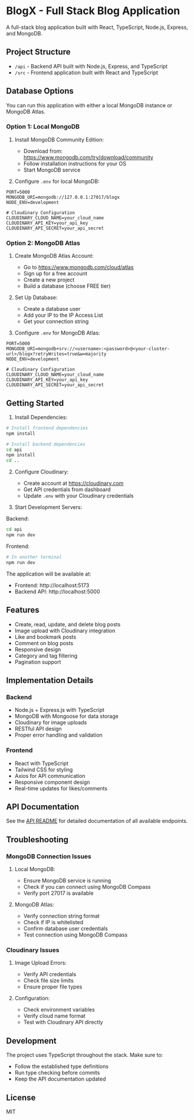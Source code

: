 # BlogX - Full Stack Blog Application

A full-stack blog application built with React, TypeScript, Node.js, Express, and MongoDB.

## Project Structure

- `/api` - Backend API built with Node.js, Express, and TypeScript
- `/src` - Frontend application built with React and TypeScript

## Database Options

You can run this application with either a local MongoDB instance or MongoDB Atlas.

### Option 1: Local MongoDB

1. Install MongoDB Community Edition:
   - Download from: https://www.mongodb.com/try/download/community
   - Follow installation instructions for your OS
   - Start MongoDB service

2. Configure `.env` for local MongoDB:
```env
PORT=5000
MONGODB_URI=mongodb://127.0.0.1:27017/blogx
NODE_ENV=development

# Cloudinary Configuration
CLOUDINARY_CLOUD_NAME=your_cloud_name
CLOUDINARY_API_KEY=your_api_key
CLOUDINARY_API_SECRET=your_api_secret
```

### Option 2: MongoDB Atlas

1. Create MongoDB Atlas Account:
   - Go to https://www.mongodb.com/cloud/atlas
   - Sign up for a free account
   - Create a new project
   - Build a database (choose FREE tier)

2. Set Up Database:
   - Create a database user
   - Add your IP to the IP Access List
   - Get your connection string

3. Configure `.env` for MongoDB Atlas:
```env
PORT=5000
MONGODB_URI=mongodb+srv://<username>:<password>@<your-cluster-url>/blogx?retryWrites=true&w=majority
NODE_ENV=development

# Cloudinary Configuration
CLOUDINARY_CLOUD_NAME=your_cloud_name
CLOUDINARY_API_KEY=your_api_key
CLOUDINARY_API_SECRET=your_api_secret
```

## Getting Started

1. Install Dependencies:
```bash
# Install frontend dependencies
npm install

# Install backend dependencies
cd api
npm install
cd ..
```

2. Configure Cloudinary:
   - Create account at https://cloudinary.com
   - Get API credentials from dashboard
   - Update `.env` with your Cloudinary credentials

3. Start Development Servers:

Backend:
```bash
cd api
npm run dev
```

Frontend:
```bash
# In another terminal
npm run dev
```

The application will be available at:
- Frontend: http://localhost:5173
- Backend API: http://localhost:5000

## Features

- Create, read, update, and delete blog posts
- Image upload with Cloudinary integration
- Like and bookmark posts
- Comment on blog posts
- Responsive design
- Category and tag filtering
- Pagination support

## Implementation Details

### Backend
- Node.js + Express.js with TypeScript
- MongoDB with Mongoose for data storage
- Cloudinary for image uploads
- RESTful API design
- Proper error handling and validation

### Frontend
- React with TypeScript
- Tailwind CSS for styling
- Axios for API communication
- Responsive component design
- Real-time updates for likes/comments

## API Documentation

See the [API README](api/README.md) for detailed documentation of all available endpoints.

## Troubleshooting

### MongoDB Connection Issues

1. Local MongoDB:
   - Ensure MongoDB service is running
   - Check if you can connect using MongoDB Compass
   - Verify port 27017 is available

2. MongoDB Atlas:
   - Verify connection string format
   - Check if IP is whitelisted
   - Confirm database user credentials
   - Test connection using MongoDB Compass

### Cloudinary Issues

1. Image Upload Errors:
   - Verify API credentials
   - Check file size limits
   - Ensure proper file types

2. Configuration:
   - Check environment variables
   - Verify cloud name format
   - Test with Cloudinary API directly

## Development

The project uses TypeScript throughout the stack. Make sure to:
- Follow the established type definitions
- Run type checking before commits
- Keep the API documentation updated

## License

MIT
